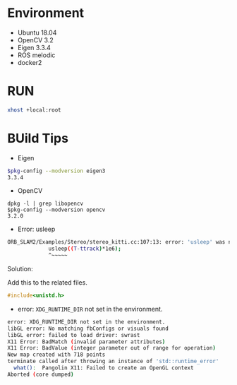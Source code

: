 # Environment
- Ubuntu 18.04
- OpenCV 3.2
- Eigen 3.3.4
- ROS melodic
- docker2

# RUN
```sh
xhost +local:root
```

# BUild Tips
- Eigen
```sh
$pkg-config --modversion eigen3
3.3.4
```
- OpenCV
```
dpkg -l | grep libopencv
$pkg-config --modversion opencv
3.2.0
```
- Error: usleep
```sh
ORB_SLAM2/Examples/Stereo/stereo_kitti.cc:107:13: error: 'usleep' was not declared in this scope
             usleep((T-ttrack)*1e6);
             ^~~~~~
```
Solution:

Add this to the related files.
```cpp
#include<unistd.h>
```

- error: ``XDG_RUNTIME_DIR`` not set in the environment.
```sh
error: XDG_RUNTIME_DIR not set in the environment.
libGL error: No matching fbConfigs or visuals found
libGL error: failed to load driver: swrast
X11 Error: BadMatch (invalid parameter attributes)
X11 Error: BadValue (integer parameter out of range for operation)
New map created with 718 points
terminate called after throwing an instance of 'std::runtime_error'
  what():  Pangolin X11: Failed to create an OpenGL context
Aborted (core dumped)
```


